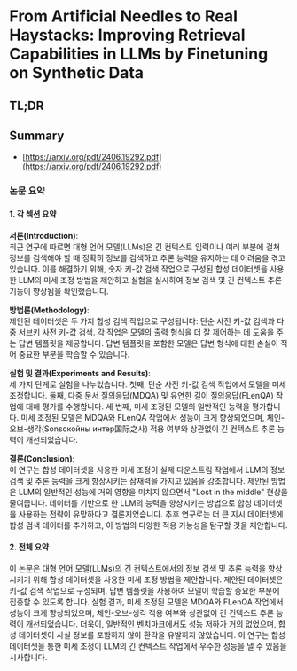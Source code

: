 # From Artificial Needles to Real Haystacks: Improving Retrieval Capabilities in LLMs by Finetuning on Synthetic Data
## TL;DR
## Summary
- [https://arxiv.org/pdf/2406.19292.pdf](https://arxiv.org/pdf/2406.19292.pdf)

### 논문 요약

#### 1. 각 섹션 요약

**서론(Introduction)**:  
최근 연구에 따르면 대형 언어 모델(LLMs)은 긴 컨텍스트 입력이나 여러 부분에 걸쳐 정보를 검색해야 할 때 정확히 정보를 검색하고 추론 능력을 유지하는 데 어려움을 겪고 있습니다. 이를 해결하기 위해, 숫자 키-값 검색 작업으로 구성된 합성 데이터셋을 사용한 LLM의 미세 조정 방법을 제안하고 실험을 실시하여 정보 검색 및 긴 컨텍스트 추론 기능이 향상됨을 확인했습니다.

**방법론(Methodology)**:  
제안된 데이터셋은 두 가지 합성 검색 작업으로 구성됩니다: 단순 사전 키-값 검색과 다중 서브키 사전 키-값 검색. 각 작업은 모델의 출력 형식을 더 잘 제어하는 데 도움을 주는 답변 템플릿을 제공합니다. 답변 템플릿을 포함한 모델은 답변 형식에 대한 손실이 적어 중요한 부분을 학습할 수 있습니다.

**실험 및 결과(Experiments and Results)**:  
세 가지 단계로 실험을 나누었습니다. 첫째, 단순 사전 키-값 검색 작업에서 모델을 미세 조정합니다. 둘째, 다중 문서 질의응답(MDQA) 및 유연한 길이 질의응답(FLenQA) 작업에 대해 평가를 수행합니다. 세 번째, 미세 조정된 모델의 일반적인 능력을 평가합니다. 미세 조정된 모델은 MDQA와 FLenQA 작업에서 성능이 크게 향상되었으며, 체인-오브-생각(Sonsскойны интер国际之사) 적용 여부와 상관없이 긴 컨텍스트 추론 능력이 개선되었습니다.

**결론(Conclusion)**:  
이 연구는 합성 데이터셋을 사용한 미세 조정이 실제 다운스트림 작업에서 LLM의 정보 검색 및 추론 능력을 크게 향상시키는 잠재력을 가지고 있음을 강조합니다. 제안된 방법은 LLM의 일반적인 성능에 거의 영향을 미치지 않으면서 "Lost in the middle" 현상을 줄여줍니다. 데이터를 기반으로 한 LLM의 능력을 향상시키는 방법으로 합성 데이터셋을 사용하는 전략이 유망하다고 결론지었습니다. 추후 연구로는 더 큰 지시 데이터셋에 합성 검색 데이터를 추가하고, 이 방법의 다양한 적용 가능성을 탐구할 것을 제안합니다.

#### 2. 전체 요약

이 논문은 대형 언어 모델(LLMs)의 긴 컨텍스트에서의 정보 검색 및 추론 능력을 향상시키기 위해 합성 데이터셋을 사용한 미세 조정 방법을 제안합니다. 제안된 데이터셋은 키-값 검색 작업으로 구성되며, 답변 템플릿을 사용하여 모델이 학습할 중요한 부분에 집중할 수 있도록 합니다. 실험 결과, 미세 조정된 모델은 MDQA와 FLenQA 작업에서 성능이 크게 향상되었으며, 체인-오브-생각 적용 여부와 상관없이 긴 컨텍스트 추론 능력이 개선되었습니다. 더욱이, 일반적인 벤치마크에서도 성능 저하가 거의 없었으며, 합성 데이터셋이 사실 정보를 포함하지 않아 환각을 유발하지 않았습니다. 이 연구는 합성 데이터셋을 통한 미세 조정이 LLM의 긴 컨텍스트 작업에서 우수한 성능을 낼 수 있음을 시사합니다.